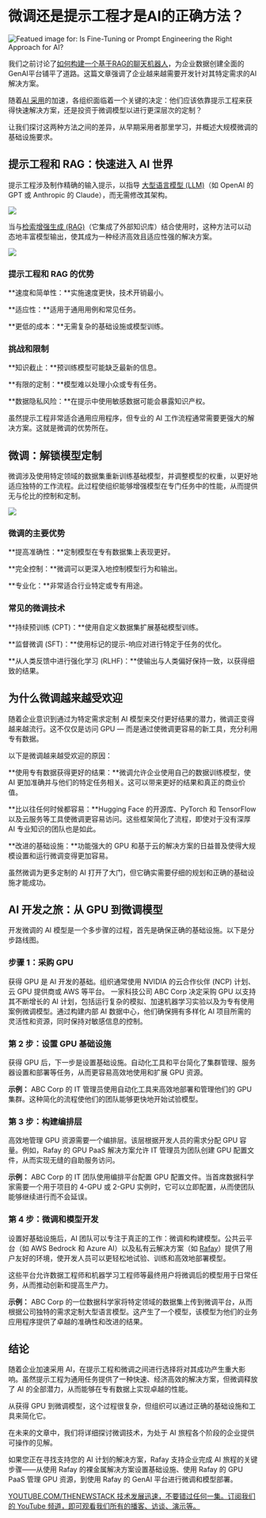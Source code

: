 # 微调还是提示工程才是AI的正确方法？

![Featued image for: Is Fine-Tuning or Prompt Engineering the Right Approach for AI?](https://cdn.thenewstack.io/media/2025/02/18f4cf7d-ai-1024x576.jpg)

我们之前讨论了[如何构建一个基于RAG的聊天机器人](https://thenewstack.io/building-an-extensible-genai-copilot-what-we-learned/)，为企业数据创建全面的GenAI平台铺平了道路。这篇文章强调了企业越来越需要开发针对其特定需求的AI解决方案。

随着[AI 采用](https://thenewstack.io/ai/)的加速，各组织面临着一个关键的决定：他们应该依靠提示工程来获得快速解决方案，还是投资于微调模型以进行更深层次的定制？

让我们探讨这两种方法之间的差异，从早期采用者那里学习，并概述大规模微调的基础设施要求。

## 提示工程和 RAG：快速进入 AI 世界

提示工程涉及制作精确的输入提示，以指导 [大型语言模型 (LLM)](https://roadmap.sh/guides/introduction-to-llms)（如 OpenAI 的 GPT 或 Anthropic 的 Claude），而无需修改其架构。

![](https://cdn.thenewstack.io/media/2025/02/311a0995-image1.gif)

当与[检索增强生成 (RAG)](https://thenewstack.io/why-rag-is-essential-for-next-gen-ai-development/)（它集成了外部知识库）结合使用时，这种方法可以动态地丰富模型输出，使其成为一种经济高效且适应性强的解决方案。

![](https://cdn.thenewstack.io/media/2025/02/87efb33c-image2a.gif)

### 提示工程和 RAG 的优势

**速度和简单性：**实施速度更快，技术开销最小。

**适应性：**适用于通用用例和常见任务。

**更低的成本：**无需复杂的基础设施或模型训练。

### 挑战和限制

**知识截止：**预训练模型可能缺乏最新的信息。

**有限的定制：**模型难以处理小众或专有任务。

**数据隐私风险：**在提示中使用敏感数据可能会暴露知识产权。

虽然提示工程非常适合通用应用程序，但专业的 AI 工作流程通常需要更强大的解决方案。这就是微调的优势所在。

## 微调：解锁模型定制

微调涉及使用特定领域的数据集重新训练基础模型，并调整模型的权重，以更好地适应独特的工作流程。此过程使组织能够增强模型在专门任务中的性能，从而提供无与伦比的控制和定制。

![](https://cdn.thenewstack.io/media/2025/02/a9eae12a-image3.gif)

### 微调的主要优势

**提高准确性：**定制模型在专有数据集上表现更好。

**完全控制：**微调可以更深入地控制模型行为和输出。

**专业化：**非常适合行业特定或专有用途。

### 常见的微调技术

**持续预训练 (CPT)：**使用自定义数据集扩展基础模型训练。

**监督微调 (SFT)：**使用标记的提示-响应对进行特定于任务的优化。

**从人类反馈中进行强化学习 (RLHF)：**使输出与人类偏好保持一致，以获得细致的结果。

## 为什么微调越来越受欢迎

随着企业意识到通过为特定需求定制 AI 模型来交付更好结果的潜力，微调正变得越来越流行。这不仅仅是访问 GPU — 而是通过使微调更容易的新工具，充分利用专有数据。

以下是微调越来越受欢迎的原因：

**使用专有数据获得更好的结果：**微调允许企业使用自己的数据训练模型，使 AI 更加准确并与他们的特定任务相关。这可以带来更好的结果和真正的商业价值。

**比以往任何时候都容易：**Hugging Face 的开源库、PyTorch 和 TensorFlow 以及云服务等工具使微调更容易访问。这些框架简化了流程，即使对于没有深厚 AI 专业知识的团队也是如此。

**改进的基础设施：**功能强大的 GPU 和基于云的解决方案的日益普及使得大规模设置和运行微调变得更加容易。

虽然微调为更多定制的 AI 打开了大门，但它确实需要仔细的规划和正确的基础设施才能成功。

## AI 开发之旅：从 GPU 到微调模型

开发微调的 AI 模型是一个多步骤的过程，首先是确保正确的基础设施。以下是分步路线图。

### 步骤 1：采购 GPU

获得 GPU 是 AI 开发的基础。组织通常使用 NVIDIA 的云合作伙伴 (NCP) 计划、云 GPU 提供商或 AWS 等平台。
一家科技公司 ABC Corp 决定采购 GPU 以支持其不断增长的 AI 计划，包括运行复杂的模拟、加速机器学习实验以及为专有使用案例微调模型。通过构建内部 AI 数据中心，他们确保拥有多样化 AI 项目所需的灵活性和资源，同时保持对敏感信息的控制。

### 第 2 步：设置 GPU 基础设施

获得 GPU 后，下一步是设置基础设施。自动化工具和平台简化了集群管理、服务器设置和部署等任务，从而更容易高效地使用和扩展 GPU 资源。

**示例：** ABC Corp 的 IT 管理员使用自动化工具来高效地部署和管理他们的 GPU 集群。这种简化的流程使他们的团队能够更快地开始试验模型。

### 第 3 步：构建编排层

高效地管理 GPU 资源需要一个编排层。该层根据开发人员的需求分配 GPU 容量。例如，Rafay 的 GPU PaaS 解决方案允许 IT 管理员为团队创建 GPU 配置文件，从而实现无缝的自助服务访问。

**示例：** ABC Corp 的 IT 团队使用编排平台配置 GPU 配置文件。当首席数据科学家需要一个用于项目的 4-GPU 或 2-GPU 实例时，它可以立即配置，从而使团队能够继续进行而不会延误。

### 第 4 步：微调和模型开发

设置好基础设施后，AI 团队可以专注于真正的工作：微调和构建模型。公共云平台（如 AWS Bedrock 和 Azure AI）以及私有云解决方案（如 [Rafay](https://rafay.co/solutions/generative-ai/)）提供了用户友好的环境，使开发人员可以更轻松地试验、训练和高效地部署模型。

这些平台允许数据工程师和机器学习工程师等最终用户将微调后的模型用于日常任务，从而推动创新和提高生产力。

**示例：** ABC Corp 的一位数据科学家将特定领域的数据集上传到微调平台，从而根据公司独特的需求定制大型语言模型。这产生了一个模型，该模型为他们的业务应用程序提供了卓越的准确性和改进的结果。

## 结论

随着企业加速采用 AI，在提示工程和微调之间进行选择将对其成功产生重大影响。虽然提示工程为通用任务提供了一种快速、经济高效的解决方案，但微调释放了 AI 的全部潜力，从而能够在专有数据上实现卓越的性能。

从获得 GPU 到微调模型，这个过程很复杂，但组织可以通过正确的基础设施和工具来简化它。

在未来的文章中，我们将详细探讨微调技术，为处于 AI 旅程各个阶段的企业提供可操作的见解。

如果您正在寻找支持您的 AI 计划的解决方案，Rafay 支持企业完成 AI 旅程的关键步骤——从使用 Rafay 的裸金属解决方案设置基础设施、使用 Rafay 的 GPU PaaS 管理 GPU 资源，到使用 Rafay 的 GenAI 平台进行微调和模型部署。

[
YOUTUBE.COM/THENEWSTACK
技术发展迅速，不要错过任何一集。订阅我们的 YouTube 频道，即可观看我们所有的播客、访谈、演示等。
](https://youtube.com/thenewstack?sub_confirmation=1)